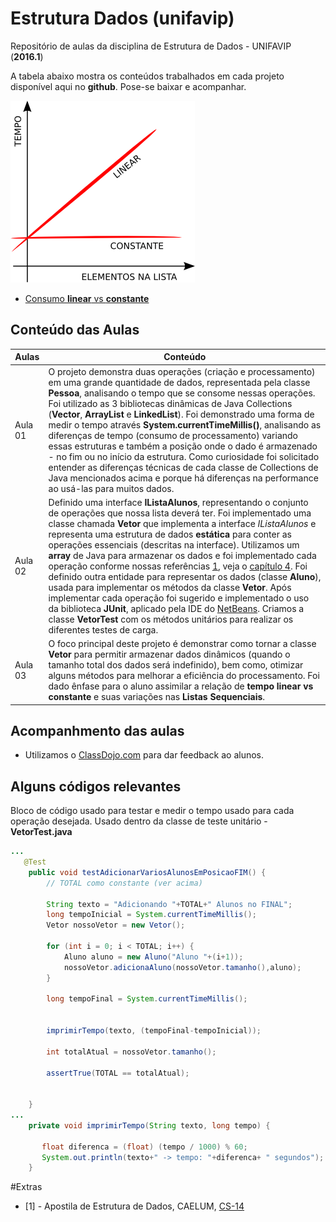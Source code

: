 # Estrutura Dados (unifavip)
Repositório de aulas da disciplina de Estrutura de Dados - UNIFAVIP (**2016.1**)

A tabela abaixo mostra os conteúdos trabalhados em cada projeto disponível aqui no **github**. Pose-se baixar e acompanhar. 

![Linear vs Constante](linear-constante.png)

- [Consumo **linear** vs **constante**](#Extras)



## Conteúdo das Aulas

| Aulas  | Conteúdo |
| ------------- | ------------- |
| Aula 01  | O projeto demonstra duas operações (criação e processamento) em uma grande quantidade de dados, representada pela classe **Pessoa**, analisando o tempo que se consome nessas operações. Foi utilizado as 3 bibliotecas dinâmicas de Java Collections (**Vector**, **ArrayList** e **LinkedList**). Foi demonstrado uma forma de medir o tempo através **System.currentTimeMillis()**, analisando as diferenças de tempo (consumo de processamento) variando essas estruturas e também a posição onde o dado é armazenado - no fim ou no início da estrutura. Como curiosidade foi solicitado entender as diferenças técnicas de cada classe de Collections de Java mencionados acima e porque há diferenças na performance ao usá-las para muitos dados.  |
| Aula 02  | Definido uma interface **IListaAlunos**, representando o conjunto de operações que nossa lista deverá ter. Foi implementado uma classe chamada **Vetor** que implementa a interface *IListaAlunos* e representa uma estrutura de dados **estática** para conter as operações essenciais (descritas na interface). Utilizamos um **array** de Java para armazenar os dados e foi implementado cada operação conforme nossas referências [1](#Extras), veja o [capítulo 4](https://www.caelum.com.br/apostila-java-estrutura-dados/vetores/). Foi definido outra entidade para representar os dados (classe **Aluno**), usada para implementar os métodos da classe **Vetor**. Após implementar cada operação foi sugerido e implementado o uso da biblioteca **JUnit**, aplicado pela IDE do [NetBeans](https://netbeans.org/). Criamos a classe **VetorTest** com os métodos unitários para realizar os diferentes testes de carga.|
| Aula 03  | O foco principal deste projeto é demonstrar como tornar a classe **Vetor** para permitir armazenar dados dinâmicos (quando o tamanho total dos dados será indefinido), bem como, otimizar alguns métodos para melhorar a eficiência do processamento. Foi dado ênfase para o aluno assimilar a relação de **tempo linear vs constante** e suas variações nas **Listas Sequenciais**. |


## Acompanhmento das aulas

- Utilizamos o [ClassDojo.com](https://www.classdojo.com/pt-br/) para dar feedback ao alunos.


## Alguns códigos relevantes

Bloco de código usado para testar e medir o tempo usado para cada operação desejada. Usado dentro da classe de teste unitário - **VetorTest.java**

```java
...
   @Test
    public void testAdicionarVariosAlunosEmPosicaoFIM() {
        // TOTAL como constante (ver acima)
        
        String texto = "Adicionando "+TOTAL+" Alunos no FINAL";
        long tempoInicial = System.currentTimeMillis();
        Vetor nossoVetor = new Vetor();
        
        for (int i = 0; i < TOTAL; i++) {
            Aluno aluno = new Aluno("Aluno "+(i+1));
            nossoVetor.adicionaAluno(nossoVetor.tamanho(),aluno);
        }
        
        long tempoFinal = System.currentTimeMillis();
       
        
        imprimirTempo(texto, (tempoFinal-tempoInicial));
        
        int totalAtual = nossoVetor.tamanho();
        
        assertTrue(TOTAL == totalAtual);
      
        
    }
...
    private void imprimirTempo(String texto, long tempo) {
        
       float diferenca = (float) (tempo / 1000) % 60;
       System.out.println(texto+" -> tempo: "+diferenca+ " segundos");        
    }
```



#Extras

- [1] - Apostila de Estrutura de Dados, CAELUM, [CS-14](https://www.caelum.com.br/apostila-java-estrutura-dados/)